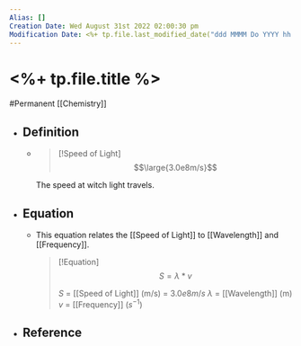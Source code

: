 ```yaml
---
Alias: []
Creation Date: Wed August 31st 2022 02:00:30 pm 
Modification Date: <%+ tp.file.last_modified_date("ddd MMMM Do YYYY hh:mm:ss a") %>
---
```

# <%+ tp.file.title %>
#Permanent [[Chemistry]]

- ## Definition
	- > [!Speed of Light]
	  >$$\large{3.0e8m/s}$$
	  
	  The speed at witch light travels.
- ## Equation
	- This equation relates the [[Speed of Light]] to [[Wavelength]] and [[Frequency]].
	  > [!Equation]
	  > $$S=\lambda*v$$
	  > 
	  > $S$ = [[Speed of Light]] (m/s) = $3.0e8m/s$
	  > $\lambda$ = [[Wavelength]] (m)
	  > $v$ = [[Frequency]] ($s^{-1}$)
- ## Reference